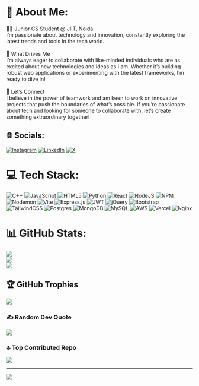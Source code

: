 # 💫 About Me:
👨‍💻 Junior CS Student @ JIIT, Noida<br>I’m passionate about technology and innovation, constantly exploring the latest trends and tools in the tech world.<br><br>🚀 What Drives Me<br>I’m always eager to collaborate with like-minded individuals who are as excited about new technologies and ideas as I am. Whether it’s building robust web applications or experimenting with the latest frameworks, I’m ready to dive in!<br><br>🤝 Let’s Connect<br>I believe in the power of teamwork and am keen to work on innovative projects that push the boundaries of what’s possible. If you’re passionate about tech and looking for someone to collaborate with, let’s create something extraordinary together!


## 🌐 Socials:
[![Instagram](https://img.shields.io/badge/Instagram-%23E4405F.svg?logo=Instagram&logoColor=white)](https://instagram.com/shreyas_.19) [![LinkedIn](https://img.shields.io/badge/LinkedIn-%230077B5.svg?logo=linkedin&logoColor=white)](https://linkedin.com/in/shreyas-88b726222/) [![X](https://img.shields.io/badge/X-black.svg?logo=X&logoColor=white)](https://x.com/hitoshi_kazuto) 

# 💻 Tech Stack:
![C++](https://img.shields.io/badge/c++-%2300599C.svg?style=for-the-badge&logo=c%2B%2B&logoColor=white) ![JavaScript](https://img.shields.io/badge/javascript-%23323330.svg?style=for-the-badge&logo=javascript&logoColor=%23F7DF1E)  ![HTML5](https://img.shields.io/badge/html5-%23E34F26.svg?style=for-the-badge&logo=html5&logoColor=white) ![Python](https://img.shields.io/badge/python-3670A0?style=for-the-badge&logo=python&logoColor=ffdd54)
![React](https://img.shields.io/badge/react-%2320232a.svg?style=for-the-badge&logo=react&logoColor=%2361DAFB) ![NodeJS](https://img.shields.io/badge/node.js-6DA55F?style=for-the-badge&logo=node.js&logoColor=white) ![NPM](https://img.shields.io/badge/NPM-%23CB3837.svg?style=for-the-badge&logo=npm&logoColor=white) ![Nodemon](https://img.shields.io/badge/NODEMON-%23323330.svg?style=for-the-badge&logo=nodemon&logoColor=%BBDEAD)  ![Vite](https://img.shields.io/badge/vite-%23646CFF.svg?style=for-the-badge&logo=vite&logoColor=white) ![Express.js](https://img.shields.io/badge/express.js-%23404d59.svg?style=for-the-badge&logo=express&logoColor=%2361DAFB) ![JWT](https://img.shields.io/badge/JWT-black?style=for-the-badge&logo=JSON%20web%20tokens) ![jQuery](https://img.shields.io/badge/jquery-%230769AD.svg?style=for-the-badge&logo=jquery&logoColor=white) 
 ![Bootstrap](https://img.shields.io/badge/bootstrap-%238511FA.svg?style=for-the-badge&logo=bootstrap&logoColor=white) ![TailwindCSS](https://img.shields.io/badge/tailwindcss-%2338B2AC.svg?style=for-the-badge&logo=tailwind-css&logoColor=white)
![Postgres](https://img.shields.io/badge/postgres-%23316192.svg?style=for-the-badge&logo=postgresql&logoColor=white) ![MongoDB](https://img.shields.io/badge/MongoDB-%234ea94b.svg?style=for-the-badge&logo=mongodb&logoColor=white) ![MySQL](https://img.shields.io/badge/mysql-4479A1.svg?style=for-the-badge&logo=mysql&logoColor=white)
![AWS](https://img.shields.io/badge/AWS-%23FF9900.svg?style=for-the-badge&logo=amazon-aws&logoColor=white) ![Vercel](https://img.shields.io/badge/vercel-%23000000.svg?style=for-the-badge&logo=vercel&logoColor=white)  ![Nginx](https://img.shields.io/badge/nginx-%23009639.svg?style=for-the-badge&logo=nginx&logoColor=white) 
# 📊 GitHub Stats:
![](https://github-readme-stats.vercel.app/api?username=Hitoshi-Kazuto&theme=dark&hide_border=true&include_all_commits=false&count_private=false)<br/>
![](https://github-readme-streak-stats.herokuapp.com/?user=Hitoshi-Kazuto&theme=dark&hide_border=true)<br/>
![](https://github-readme-stats.vercel.app/api/top-langs/?username=Hitoshi-Kazuto&theme=dark&hide_border=true&include_all_commits=false&count_private=false&layout=compact)

## 🏆 GitHub Trophies
![](https://github-profile-trophy.vercel.app/?username=Hitoshi-Kazuto&theme=radical&no-frame=true&no-bg=true&margin-w=4)

### ✍️ Random Dev Quote
![](https://quotes-github-readme.vercel.app/api?type=horizontal&theme=tokyonight)

### 🔝 Top Contributed Repo
![](https://github-contributor-stats.vercel.app/api?username=Hitoshi-Kazuto&limit=5&theme=react&combine_all_yearly_contributions=true)

---
[![](https://visitcount.itsvg.in/api?id=Hitoshi-Kazuto&icon=2&color=6)](https://visitcount.itsvg.in)

<!-- Proudly created with GPRM ( https://gprm.itsvg.in ) -->
